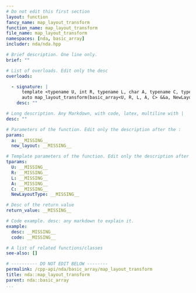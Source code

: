 ```yaml
---
# Do not edit this first section
layout: function
fancy_name: map_layout_transform
function_name: map_layout_transform
file_name: map_layout_transform
namespaces: [nda, basic_array]
includer: nda/nda.hpp

# Brief description. One line only.
brief: ""

# List of overloads. Edit only the desc
overloads:

  - signature: |
      template <typename U, int R, typename L, char A, typename C, typename NewLayoutType> 
      auto map_layout_transform(basic_array<U, R, L, A, C> &&a, NewLayoutType const &new_layout)
    desc: ""

# Long description. Any Markdown, with code, latex, multiline with |
desc: ""

# Parameters of the function. Edit only the description after the :
params:
  a: __MISSING__
  new_layout: __MISSING__

# Template parameters of the function. Edit only the description after the :
tparams:
  U: __MISSING__
  R: __MISSING__
  L: __MISSING__
  A: __MISSING__
  C: __MISSING__
  NewLayoutType: __MISSING__

# Desc of the return value
return_value: __MISSING__

# Code example. desc: any markdown to explain it.
example:
  desc: __MISSING__
  code: __MISSING__

# A list of related functions/classes
see-also: []

# ---------- DO NOT EDIT BELOW --------
permalink: /cpp-api/nda/basic_array/map_layout_transform
title: nda::map_layout_transform
parent: nda::basic_array
...
```


